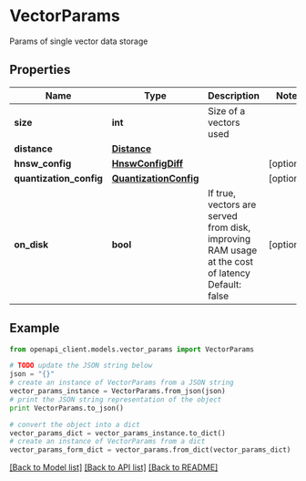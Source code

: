 # VectorParams

Params of single vector data storage

## Properties
Name | Type | Description | Notes
------------ | ------------- | ------------- | -------------
**size** | **int** | Size of a vectors used | 
**distance** | [**Distance**](Distance.md) |  | 
**hnsw_config** | [**HnswConfigDiff**](HnswConfigDiff.md) |  | [optional] 
**quantization_config** | [**QuantizationConfig**](QuantizationConfig.md) |  | [optional] 
**on_disk** | **bool** | If true, vectors are served from disk, improving RAM usage at the cost of latency Default: false | [optional] 

## Example

```python
from openapi_client.models.vector_params import VectorParams

# TODO update the JSON string below
json = "{}"
# create an instance of VectorParams from a JSON string
vector_params_instance = VectorParams.from_json(json)
# print the JSON string representation of the object
print VectorParams.to_json()

# convert the object into a dict
vector_params_dict = vector_params_instance.to_dict()
# create an instance of VectorParams from a dict
vector_params_form_dict = vector_params.from_dict(vector_params_dict)
```
[[Back to Model list]](../README.md#documentation-for-models) [[Back to API list]](../README.md#documentation-for-api-endpoints) [[Back to README]](../README.md)


